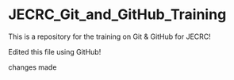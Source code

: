 # JECRC_Git_and_GitHub_Training
This is a repository for the training on Git &amp; GitHub for JECRC!


Edited this file using GitHub!

changes made
